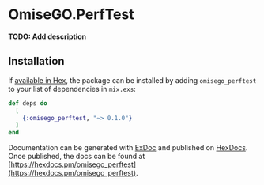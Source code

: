 # OmiseGO.PerfTest

**TODO: Add description**

## Installation

If [available in Hex](https://hex.pm/docs/publish), the package can be installed
by adding `omisego_perftest` to your list of dependencies in `mix.exs`:

```elixir
def deps do
  [
    {:omisego_perftest, "~> 0.1.0"}
  ]
end
```

Documentation can be generated with [ExDoc](https://github.com/elixir-lang/ex_doc)
and published on [HexDocs](https://hexdocs.pm). Once published, the docs can
be found at [https://hexdocs.pm/omisego_perftest](https://hexdocs.pm/omisego_perftest).

